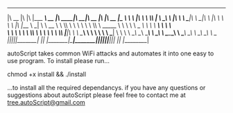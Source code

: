  ________  ___  ___  _________  ________  ________  ________  ________  ___  ________  _________   
|\   __  \|\  \|\  \|\___   ___\\   __  \|\   ____\|\   ____\|\   __  \|\  \|\   __  \|\___   ___\ 
\ \  \|\  \ \  \\\  \|___ \  \_\ \  \|\  \ \  \___|\ \  \___|\ \  \|\  \ \  \ \  \|\  \|___ \  \_| 
 \ \   __  \ \  \\\  \   \ \  \ \ \  \\\  \ \_____  \ \  \    \ \   _  _\ \  \ \   ____\   \ \  \  
  \ \  \ \  \ \  \\\  \   \ \  \ \ \  \\\  \|____|\  \ \  \____\ \  \\  \\ \  \ \  \___|    \ \  \ 
   \ \__\ \__\ \_______\   \ \__\ \ \_______\____\_\  \ \_______\ \__\\ _\\ \__\ \__\        \ \__\
    \|__|\|__|\|_______|    \|__|  \|_______|\_________\|_______|\|__|\|__|\|__|\|__|         \|__|
                                            \|_________|                                           
                                                                                                   
                                                                                                   


autoScript takes common WiFi attacks and automates it into one easy to use program.
To install please run...

chmod +x install && ./install

...to install all the required dependancys.
if you have any questions or suggestions about autoScript please feel free to contact
me at tree.autoScript@gmail.com

